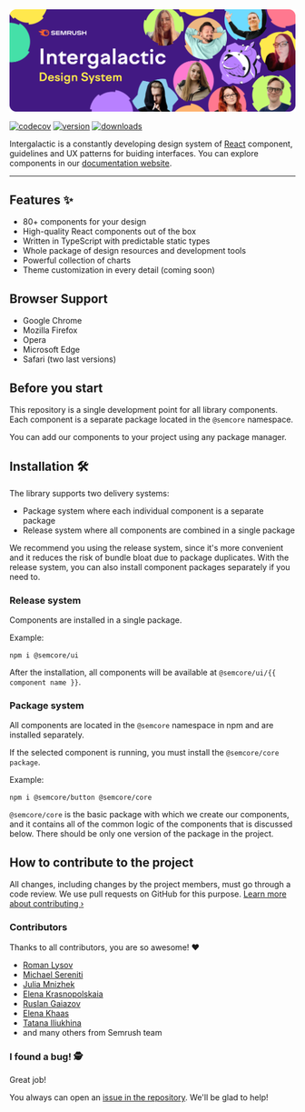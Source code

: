 <img src=".github/images/semrush-hero.png" alt="team's picture">

[![codecov](https://codecov.io/gh/semrush/intergalactic/branch/master/graph/badge.svg?token=OILALW3YQE)](https://codecov.io/gh/semrush/intergalactic)
[![version](https://img.shields.io/npm/v/@semcore/ui.svg)](https://www.npmjs.com/package/@semcore/ui)
[![downloads](https://img.shields.io/npm/dt/@semcore/ui.svg)](https://www.npmjs.com/package/@semcore/ui)

Intergalactic is a constantly developing design system of [React](https://reactjs.org/) component, guidelines and UX patterns for buiding interfaces. You can explore components in our [documentation website](https://i.semrush.com).

---

## Features ✨

- 80+ components for your design
- High-quality React components out of the box
- Written in TypeScript with predictable static types
- Whole package of design resources and development tools
- Powerful collection of charts
- Theme customization in every detail (coming soon)

## Browser Support

- Google Chrome
- Mozilla Firefox
- Opera
- Microsoft Edge
- Safari (two last versions)

## Before you start

This repository is a single development point for all library components. Each component is a separate package located in the `@semcore` namespace.

You can add our components to your project using any package manager.

## Installation 🛠

The library supports two delivery systems:

- Package system where each individual component is a separate package
- Release system where all components are combined in a single package

We recommend you using the release system, since it's more convenient and it reduces the risk of bundle bloat due to package duplicates. With the release system, you can also install component packages separately if you need to.

### Release system

Components are installed in a single package.

Example:

```
npm i @semcore/ui
```

After the installation, all components will be available at `@semcore/ui/{{ component name }}`.

### Package system

All components are located in the `@semcore` namespace in npm and are installed separately.

If the selected component is running, you must install the `@semcore/core package`.

Example:

```
npm i @semcore/button @semcore/core
```

`@semcore/core` is the basic package with which we create our components, and it contains all of the common logic of the components that is discussed below. There should be only one version of the package in the project.

## How to contribute to the project

All changes, including changes by the project members, must go through a code review. We use pull requests on GitHub for this purpose. [Learn more about contributing ›](https://github.com/semrush/intergalactic/blob/master/CONTRIBUTING.md)

### Contributors

Thanks to all contributors, you are so awesome! ❤️

- [Roman Lysov](https://github.com/lsroman)
- [Michael Sereniti](https://github.com/phytonmk)
- [Julia Mnizhek](https://github.com/j-mnizhek)
- [Elena Krasnopolskaia](https://github.com/ekrasnopolskaia)
- [Ruslan Gaiazov](https://github.com/freeyoungstrong)
- [Elena Khaas](https://github.com/elenakhaas)
- [Tatana Iliukhina](https://github.com/tatana-I)
- and many others from Semrush team

### I found a bug! 🕵️‍

Great job!

You always can open an [issue in the repository](https://github.com/semrush/intergalactic/issues/new?issue). We'll be glad to help!

